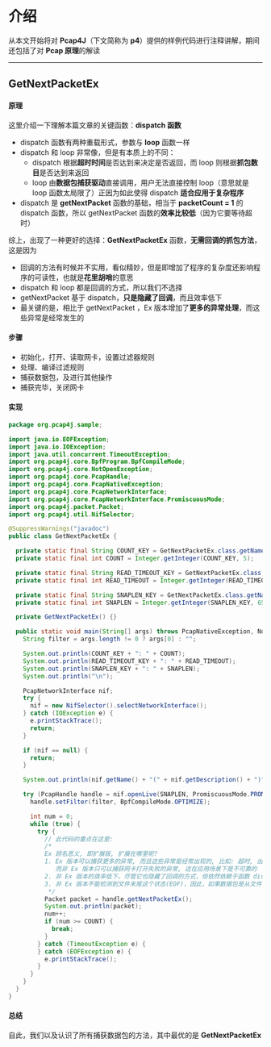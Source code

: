 介绍
======

从本文开始将对 **Pcap4J**（下文简称为 **p4**）提供的样例代码进行注释讲解，期间还包括了对 **Pcap 原理**的解读

****

GetNextPacketEx
------

#### 原理 #####

这里介绍一下理解本篇文章的关键函数：**dispatch 函数**

- dispatch 函数有两种重载形式，参数与 **loop** 函数一样
- dispatch 和 loop 非常像，但是有本质上的不同：
  - dispatch 根据**超时时间**是否达到来决定是否返回，而 loop 则根据**抓包数目**是否达到来返回
  -  loop 由**数据包捕获驱动**直接调用，用户无法直接控制 loop（意思就是 loop 函数太局限了）正因为如此使得 dispatch **适合应用于复杂程序**
- dispatch 是 **getNextPacket** 函数的基础，相当于 **packetCount = 1** 的 dispatch 函数，所以 getNextPacket 函数的**效率比较低**（因为它要等待超时）

综上，出现了一种更好的选择：**GetNextPacketEx** 函数，**无需回调的抓包方法**，这是因为

- 回调的方法有时候并不实用，看似精妙，但是即增加了程序的复杂度还影响程序的可读性，也就是**花里胡哨**的意思
- dispatch 和 loop 都是回调的方式，所以我们不选择
- getNextPacket 基于 dispatch，**只是隐藏了回调**，而且效率低下
- 最关键的是，相比于 getNextPacket ，Ex 版本增加了**更多的异常处理**，而这些异常是经常发生的

#### 步骤 #####

- 初始化，打开、读取网卡，设置过滤器规则
- 处理、编译过滤规则
- 捕获数据包，及进行其他操作
- 捕获完毕，关闭网卡

#### 实现 #####

```java
package org.pcap4j.sample;

import java.io.EOFException;
import java.io.IOException;
import java.util.concurrent.TimeoutException;
import org.pcap4j.core.BpfProgram.BpfCompileMode;
import org.pcap4j.core.NotOpenException;
import org.pcap4j.core.PcapHandle;
import org.pcap4j.core.PcapNativeException;
import org.pcap4j.core.PcapNetworkInterface;
import org.pcap4j.core.PcapNetworkInterface.PromiscuousMode;
import org.pcap4j.packet.Packet;
import org.pcap4j.util.NifSelector;

@SuppressWarnings("javadoc")
public class GetNextPacketEx {

  private static final String COUNT_KEY = GetNextPacketEx.class.getName() + ".count";
  private static final int COUNT = Integer.getInteger(COUNT_KEY, 5);

  private static final String READ_TIMEOUT_KEY = GetNextPacketEx.class.getName() + ".readTimeout";
  private static final int READ_TIMEOUT = Integer.getInteger(READ_TIMEOUT_KEY, 10); // [ms]

  private static final String SNAPLEN_KEY = GetNextPacketEx.class.getName() + ".snaplen";
  private static final int SNAPLEN = Integer.getInteger(SNAPLEN_KEY, 65536); // [bytes]

  private GetNextPacketEx() {}

  public static void main(String[] args) throws PcapNativeException, NotOpenException {
    String filter = args.length != 0 ? args[0] : "";

    System.out.println(COUNT_KEY + ": " + COUNT);
    System.out.println(READ_TIMEOUT_KEY + ": " + READ_TIMEOUT);
    System.out.println(SNAPLEN_KEY + ": " + SNAPLEN);
    System.out.println("\n");

    PcapNetworkInterface nif;
    try {
      nif = new NifSelector().selectNetworkInterface();
    } catch (IOException e) {
      e.printStackTrace();
      return;
    }

    if (nif == null) {
      return;
    }

    System.out.println(nif.getName() + "(" + nif.getDescription() + ")");

    try (PcapHandle handle = nif.openLive(SNAPLEN, PromiscuousMode.PROMISCUOUS, READ_TIMEOUT)) {
      handle.setFilter(filter, BpfCompileMode.OPTIMIZE);

      int num = 0;
      while (true) {
        try {
          // 此代码的重点在这里:
          /*
          Ex 顾名思义, 即扩展版, 扩展在哪里呢?
          1. Ex 版本可以捕获更多的异常, 而且这些异常是经常出现的, 比如: 超时, 出错, EOF, 在不同情况下，Ex 版本会返回不同的值, 当然这些我们不必担心
             而非 Ex 版本只可以捕获网卡打开失败的异常, 这在应用场景下是不可靠的
          2. 非 Ex 版本的效率低下，尽管它也隐藏了回调的方式，但依然依赖于函数 dispatch (参数 packetCount 为 1)
          3. 非 Ex 版本不能检测到文件末尾这个状态(EOF)，因此，如果数据包是从文件读取来的，必须使用 Ex 版本 (见 ReadPacket 样例)。
           */
          Packet packet = handle.getNextPacketEx();
          System.out.println(packet);
          num++;
          if (num >= COUNT) {
            break;
          }
        } catch (TimeoutException e) {
        } catch (EOFException e) {
          e.printStackTrace();
        }
      }
    }
  }
}

```



#### 总结 #####

自此，我们以及认识了所有捕获数据包的方法，其中最优的是 **GetNextPacketEx**